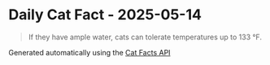 # Daily Cat Fact - 2025-05-14

> If they have ample water, cats can tolerate temperatures up to 133 °F.

Generated automatically using the [Cat Facts API](https://catfact.ninja)
